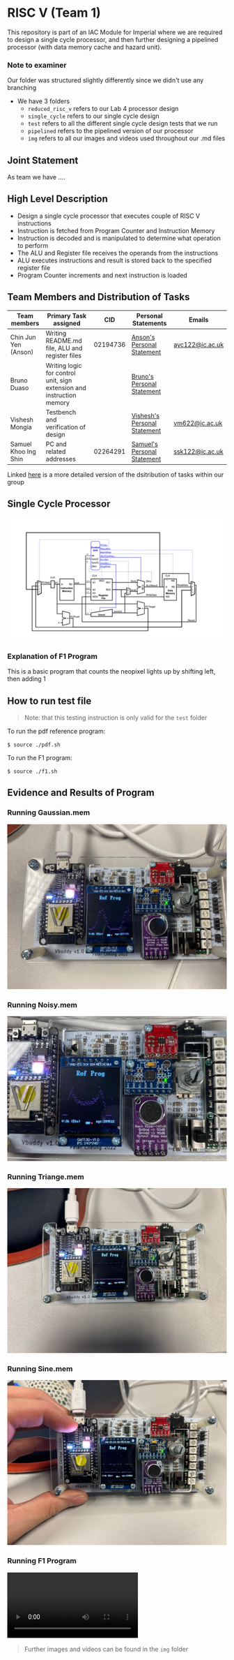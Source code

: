 # RISC V (Team 1) 

This repository is part of an IAC Module for Imperial where we are required to design a single cycle processor, and then further designing a pipelined processor (with data memory cache and hazard unit).

### Note to examiner
Our folder was structured slightly differently since we didn't use any branching
- We have 3 folders 
    - `reduced_risc_v` refers to our Lab 4 processor design
    - `single_cycle` refers to our single cycle design
    - `test` refers to all the different single cycle design tests that we run
    - `pipelined` refers to the pipelined version of our processor 
    - `img` refers to all our images and videos used throughout our .md files 

## Joint Statement
As team we have ....

## High Level Description

- Design a single cycle processor that executes couple of RISC V instructions
- Instruction is fetched from Program Counter and Instruction Memory
- Instruction is decoded and is manipulated to determine what operation to perform 
- The ALU and Register file receives the operands from the instructions
- ALU executes instructions and result is stored back to the specified register file 
- Program Counter increments and next instruction is loaded

## Team Members and Distribution of Tasks

| Team members         | Primary Task assigned                                                 |CID        | Personal Statements                                                       | Emails         |
|----------------------|-----------------------------------------------------------------------|-----------|---------------------------------------------------------------------------|----------------|
| Chin Jun Yen (Anson) | Writing README.md file, ALU and register files                        |02194736   |[Anson's Personal Statement](/AnsonChinPersonalStatement.md)               |ayc122@ic.ac.uk |
| Bruno Duaso          | Writing logic for control unit, sign extension and instruction memory |           |[Bruno's Personal Statement](/BrunoDuasoPersonalStatement.md)              |                |
| Vishesh Mongia       | Testbench and verification of design                                  |           |[Vishesh's Personal Statement](/VisheshMongiaPersonalStatement.md)         |vm622@ic.ac.uk  |
| Samuel Khoo Ing Shin | PC and related addresses                                              |02264291   |[Samuel's Personal Statement](/SamuelKhooPersonalStatement.md)             |ssk122@ic.ac.uk |

Linked [here](/taskdistribution.md) is a more detailed version of the dsitribution of tasks within our group

## Single Cycle Processor

![Image](/img/pro.png)

### Explanation of F1 Program 

This is a basic program that counts the neopixel lights up by shifting left, then adding 1 


## How to run test file

> Note: that this testing instruction is only valid for the `test` folder

To run the pdf reference program:
```
$ source ./pdf.sh
```
To run the F1 program:
```
$ source ./f1.sh
```


## Evidence and Results of Program

### Running Gaussian.mem 
![Gaussianimg](/img/gaussianmem.jpg)

### Running Noisy.mem
![Noisy](/img/noisymem.jpg)

### Running Triange.mem
![Triange](/img/triangemem.jpg)

### Running Sine.mem 
![Sine](/img/sinemem.jpg)

### Running F1 Program
![F1video](/img/f1video.mp4)

> Further images and videos can be found in the `img` folder 











